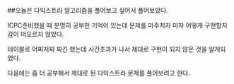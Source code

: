 ##오늘은 다익스트라 알고리즘을 풀어보고 싶어서 풀어보았다.

ICPC준비했을 때 분명히 공부한 기억이 있는데 문제를 마주치자 마자 어떻게 구현할지 감이 떠오르지 않았다.

테이블로 어찌저찌 짜긴 했는데 시간초과가 나서 제대로 구현이 되지 않은 것을 알게되었다.

다음에는 좀 더 공부해서 제대로 된 다익스트라 문제를 풀어보려고 한다.
